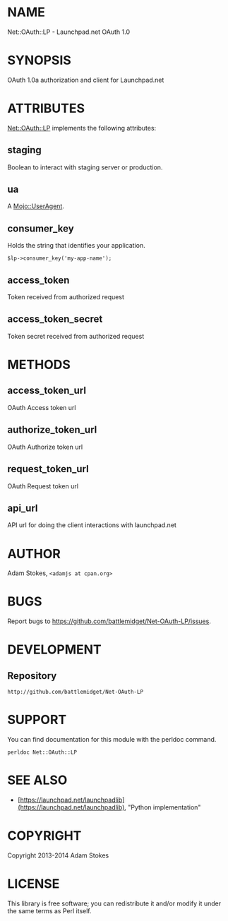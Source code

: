 # NAME

Net::OAuth::LP - Launchpad.net OAuth 1.0

# SYNOPSIS

OAuth 1.0a authorization and client for Launchpad.net

# ATTRIBUTES

[Net::OAuth::LP](https://metacpan.org/pod/Net::OAuth::LP) implements the following attributes:

## __staging__

Boolean to interact with staging server or production.

## __ua__

A [Mojo::UserAgent](https://metacpan.org/pod/Mojo::UserAgent).

## __consumer\_key__

Holds the string that identifies your application.

    $lp->consumer_key('my-app-name');

## __access\_token__

Token received from authorized request

## __access\_token\_secret__

Token secret received from authorized request

# METHODS

## __access\_token\_url__

OAuth Access token url

## __authorize\_token\_url__

OAuth Authorize token url

## __request\_token\_url__

OAuth Request token url

## __api\_url__

API url for doing the client interactions with launchpad.net

# AUTHOR

Adam Stokes, `<adamjs at cpan.org>`

# BUGS

Report bugs to https://github.com/battlemidget/Net-OAuth-LP/issues.

# DEVELOPMENT

## Repository

    http://github.com/battlemidget/Net-OAuth-LP

# SUPPORT

You can find documentation for this module with the perldoc command.

    perldoc Net::OAuth::LP

# SEE ALSO

- [https://launchpad.net/launchpadlib](https://launchpad.net/launchpadlib), "Python implementation"

# COPYRIGHT

Copyright 2013-2014 Adam Stokes

# LICENSE

This library is free software; you can redistribute it and/or modify
it under the same terms as Perl itself.
